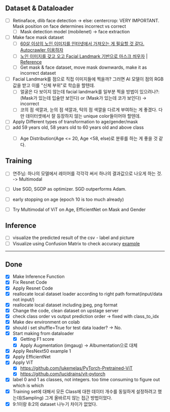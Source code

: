 ## Dataset & Dataloader

- [ ] Retinaface, dlib face detection -> else: centercrop: VERY IMPORTANT. Mask position on face determines incorrect vs correct
  - [ ] Mask detection model (mobilenet) -> face extraction
- [ ] Make face mask dataset
  - [ ] [60살 이상의 노인 이미지를 인터넷에서 가져오는 게 필요할 것 같다. Autocrawler 이용하자](https://github.com/YoongiKim/AutoCrawler)
  - [ ] [노인 이미지를 갖고 오고 Facial Landmark 기반으로 마스크 씌우자](https://www.youtube.com/watch?v=ncIyy1doSJ8) | [Reference](/Users/noopy/Documents/_Archive/murder_hornet_dataset/modules)
  - [ ] Get mask & face dataset, move mask downwards, make it as incorrect dataset
- [ ] Facial Landmark를 점으로 직접 이미지들에 찍을까?  그러면 AI 모델이 점의 RGB 값을 받고 이를 "신체 부위"로 학습을 할텐데.
	- [ ] 얼굴은 다 보이지 않는데 facial landmark를 일부분 찍을 방법이 있으려나?: (Mask가 있는데 입술만 보인다) or (Mask가 있는데 코가 보인다) -> incorrect
	- [ ] 코의 점 색깔과, 눈의 점 색깔과, 턱의 점 색깔을 다르게 부여하는 게 좋겠다. 다만 데이터셋에서 잘 등장하지 않는 unique color들이어야 할텐데.
- [ ] Apply Different types of transformation to age/gender/mask
- [ ] add 59 years old, 58 years old to 60 years old and above class
	- [ ] Age Distribution(Age <= 20, Age <58, else)로 분류를 하는 게 좋을 것 같다.



## Training
- [ ] 연주님: 하나의 모델에서 레이어를 각각각 써서 하나의 결과값으로 나오게 하는 것. -> Multimodal
- [ ] Use SGD, SGDP as optimizer. SGD outperforms Adam.
- [ ] early stopping on age (epoch 10 is too much already)
- [ ] Try Multimodal of ViT on Age, EfficientNet on Mask and Gender


## Inference

- [ ] visualize the predicted result of the csv - label and picture
- [ ] Visualize using Confusion Matrix to check accuracy [example](https://github.com/snoop2head/ml_classification_tutorial/blob/main/ML_Classification.ipynb)

---

## Done

- [x] Make Inference Function
- [x] Fix Resnet Code
- [x] Apply Resnet Code
- [x] reallocate local dataset loader according to right path format(input/data not input/)
- [x] reallocate local dataset including jpeg, png format
- [x] Change the code, clean dataset on upstage server
- [x] check class order vs output prediction order -> fixed with class_to_idx
- [x] Make dev environment on colab
- [x] should i set shuffle=True for test data loader? -> No.
- [x] Start making from dataloader
  - [x] Getting F1 score
  - [x] Apply Augmentation (imgaug) -> Albumentation으로 대체
- [x] Apply ResNext50 example 1
- [x] Apply EfficientNet
- [x] Apply ViT
  - [x] https://github.com/lukemelas/PyTorch-Pretrained-ViT
  - [x] https://github.com/lucidrains/vit-pytorch
- [x] label 0 and 1 as classes, not integers. too time consuming to figure out which is which
- [x] Training set에 대해서 모든 Class에 대한 데이터 개수를 동일하게 설정하려고 했는데(Sampling) 그게 올바르지 않는 접근 방법이었다.
- [x] 9:1이랑 8:2의 dataset 나누기 차이가 없었다.
